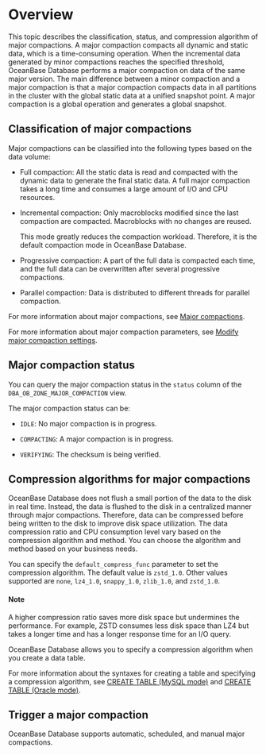 # Overview

This topic describes the classification, status, and compression algorithm of major compactions.
A major compaction compacts all dynamic and static data, which is a time-consuming operation. When the incremental data generated by minor compactions reaches the specified threshold, OceanBase Database performs a major compaction on data of the same major version. The main difference between a minor compaction and a major compaction is that a major compaction compacts data in all partitions in the cluster with the global static data at a unified snapshot point. A major compaction is a global operation and generates a global snapshot.

## Classification of major compactions

Major compactions can be classified into the following types based on the data volume:

* Full compaction: All the static data is read and compacted with the dynamic data to generate the final static data. A full major compaction takes a long time and consumes a large amount of I/O and CPU resources.

* Incremental compaction: Only macroblocks modified since the last compaction are compacted. Macroblocks with no changes are reused.

   This mode greatly reduces the compaction workload. Therefore, it is the default compaction mode in OceanBase Database.

* Progressive compaction: A part of the full data is compacted each time, and the full data can be overwritten after several progressive compactions.

* Parallel compaction: Data is distributed to different threads for parallel compaction.

For more information about major compactions, see [Major compactions](../../../../1.oceanbase-database-concepts/9.storage-architecture/3.dump-and-merge/3.merge.md).

For more information about major compaction parameters, see [Modify major compaction settings](../2.merge-management/7.modify-a-merge-configuration.md).

## Major compaction status

You can query the major compaction status in the `status` column of the `DBA_OB_ZONE_MAJOR_COMPACTION` view.

The major compaction status can be:

* `IDLE`: No major compaction is in progress.

* `COMPACTING`: A major compaction is in progress.

* `VERIFYING`: The checksum is being verified.

## Compression algorithms for major compactions

OceanBase Database does not flush a small portion of the data to the disk in real time. Instead, the data is flushed to the disk in a centralized manner through major compactions. Therefore, data can be compressed before being written to the disk to improve disk space utilization. The data compression ratio and CPU consumption level vary based on the compression algorithm and method. You can choose the algorithm and method based on your business needs.

You can specify the `default_compress_func` parameter to set the compression algorithm. The default value is `zstd_1.0`. Other values supported are `none`, `lz4_1.0`, `snappy_1.0`, `zlib_1.0`, and `zstd_1.0`.

<main id="notice" type='explain'>
    <h4>Note</h4>
    <p>A higher compression ratio saves more disk space but undermines the performance. For example, ZSTD consumes less disk space than LZ4 but takes a longer time and has a longer response time for an I/O query. </p>
</main>

OceanBase Database allows you to specify a compression algorithm when you create a data table.

For more information about the syntaxes for creating a table and specifying a compression algorithm, see [CREATE TABLE (MySQL mode)](../../../../4.development-reference/1.sql-syntax/2.common-tenant-of-mysql-mode/6.sql-statement-of-mysql-mode/26.create-table-of-mysql-mode.md) and [CREATE TABLE (Oracle mode)](../../../../4.development-reference/1.sql-syntax/3.common-tenant-of-oracle-mode/9.sql-statement-of-oracle-mode/1.ddl-of-oracle-mode/24.create-table-of-oracle-mode.md).

## Trigger a major compaction

OceanBase Database supports automatic, scheduled, and manual major compactions.
